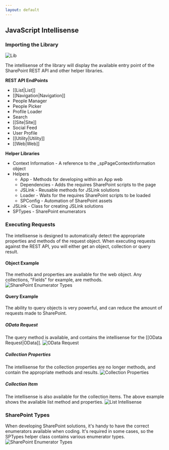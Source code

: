 ```yaml
---
layout: default
---
```

## JavaScript Intellisense
### Importing the Library
![Lib](https://github.com/gunjandatta/sprest/wiki/images/intellisense-js.png)

The intellisense of the library will display the available entry point of the SharePoint REST API and other helper libraries.

**REST API EndPoints**
- [[List|List]]
- [[Navigation|Navigation]]
- People Manager
- People Picker
- Profile Loader
- Search
- [[Site|Site]]
- Social Feed
- User Profile
- [[Utility|Utility]]
- [[Web|Web]]

**Helper Libraries**
- Context Information - A reference to the _spPageContextInformation object
- Helpers
    - App - Methods for developing within an App web
    - Dependencies - Adds the requires SharePoint scripts to the page
    - JSLink - Reusable methods for JSLink solutions
    - Loader - Waits for the requires SharePoint scripts to be loaded
    - SPConfig - Automation of SharePoint assets
- JSLink - Class for creating JSLink solutions
- SPTypes - SharePoint enumerators

### Executing Requests
The intellisense is designed to automatically detect the appropriate properties and methods of the request object. When executing requests against the REST API, you will either get an object, collection or query result.

#### Object Example
The methods and properties are available for the web object. Any collections, "Fields" for example, are methods.
![SharePoint Enumerator Types](https://github.com/gunjandatta/sprest/wiki/images/intellisense-js-web.png)

#### Query Example
The ability to query objects is very powerful, and can reduce the amount of requests made to SharePoint.

##### OData Request
The query method is available, and contains the intellisense for the [[OData Request|OData]].
![OData Request](https://github.com/gunjandatta/sprest/wiki/images/intellisense-js-query.png)

##### Collection Properties
The intellisense for the collection properties are no longer methods, and contain the appropriate methods and results.
![Collection Properties](https://github.com/gunjandatta/sprest/wiki/images/intellisense-js-query-fields.png)

##### Collection Item
The intellisense is also available for the collection items. The above example shows the available list method and properties.
![List Intellisense](https://github.com/gunjandatta/sprest/wiki/images/intellisense-js-query-lists.png)

### SharePoint Types
When developing SharePoint solutions, it's handy to have the correct enumerators available when coding. It's required in some cases, so the SPTypes helper class contains various enumerator types.
![SharePoint Enumerator Types](https://github.com/gunjandatta/sprest/wiki/images/intellisense-js-sptypes.png)